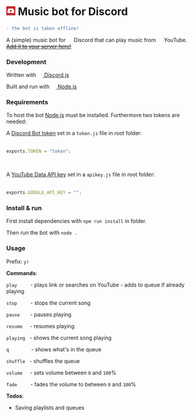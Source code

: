 # <img src="https://github.com/mikkel-ol/bottenanna/raw/master/logo.png" alt="" width="24px" height="24px"> Music bot for Discord

```diff
- the bot is taken offline!
```

A (simple) music bot for <img src="https://discordapp.com/assets/07dca80a102d4149e9736d4b162cff6f.ico" alt="" width="14px" height="14px"> Discord that can play music from <img src="https://s.ytimg.com/yts/img/favicon_32-vflOogEID.png" alt="" width="14px" height="14px"> YouTube. <a href="https://discordapp.com/api/oauth2/authorize?client_id=356076982846488579&permissions=3221504&scope=bot">~~Add it to your server here!~~</a>

### Development

Written with <a href="https://discord.js.org"><img src="https://discord.js.org/static/favicon.ico" alt="" width="14px" height="14px"> Discord.js</a>

Built and run with <a href="https://nodejs.org/"><img src="https://nodejs.org/static/favicon.png" alt="" width="14px" height="14px"> Node.js</a>

### Requirements

To host the bot <a href="https://nodejs.org/">Node.js</a> must be installed. Furthermore two tokens are needed:

A [Discord Bot token](https://discordapp.com/developers/docs/topics/oauth2#bots) set in a `token.js` file in root folder:

```javascript

exports.TOKEN = "token";

```

<br/>

A [YouTube Data API key](https://developers.google.com/youtube/v3/getting-started) set in a `apikey.js` file in root folder:

```javascript

exports.GOOGLE_API_KEY = "";

```

### Install & run

First install dependencies with `npm run install` in folder.

Then run the bot with `node .`

### Usage

Prefix: `y!`

**Commands**:

`play` &nbsp;&nbsp;&nbsp;&nbsp;&nbsp;&nbsp;&nbsp; - plays link or searches on YouTube - adds to queue if already playing

`stop` &nbsp;&nbsp;&nbsp;&nbsp;&nbsp;&nbsp;&nbsp; - stops the current song

`pause` &nbsp;&nbsp;&nbsp;&nbsp;&nbsp; - pauses playing

`resume` &nbsp;&nbsp;&nbsp; - resumes playing

`playing` &nbsp; - shows the current song playing

`q` &nbsp;&nbsp;&nbsp;&nbsp;&nbsp;&nbsp;&nbsp;&nbsp;&nbsp;&nbsp;&nbsp;&nbsp;&nbsp; - shows what's in the queue

`shuffle` &nbsp; - shuffles the queue

`volume` &nbsp;&nbsp;&nbsp; - sets volume between `0` and `100`%

`fade` &nbsp;&nbsp;&nbsp;&nbsp;&nbsp;&nbsp;&nbsp; - fades the volume to between `0` and `100`%


**Todos**:

* Saving playlists and queues

